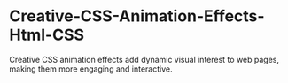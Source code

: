 # Creative-CSS-Animation-Effects-Html-CSS
Creative CSS animation effects add dynamic visual interest to web pages, making them more engaging and interactive.
